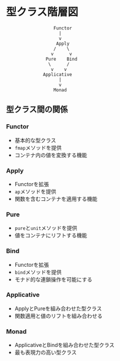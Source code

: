 # 型クラス階層図

```
                  Functor
                    |
                    v
                   Apply
                  /    \
                 v      v
               Pure    Bind
                \      /
                 v    v
              Applicative
                    |
                    v
                  Monad
```

## 型クラス間の関係

### Functor
- 基本的な型クラス
- `fmap`メソッドを提供
- コンテナ内の値を変換する機能

### Apply
- Functorを拡張
- `ap`メソッドを提供
- 関数を含むコンテナを適用する機能

### Pure
- `pure`と`unit`メソッドを提供
- 値をコンテナにリフトする機能

### Bind
- Functorを拡張
- `bind`メソッドを提供
- モナド的な連鎖操作を可能にする

### Applicative
- ApplyとPureを組み合わせた型クラス
- 関数適用と値のリフトを組み合わせる

### Monad
- ApplicativeとBindを組み合わせた型クラス
- 最も表現力の高い型クラス
